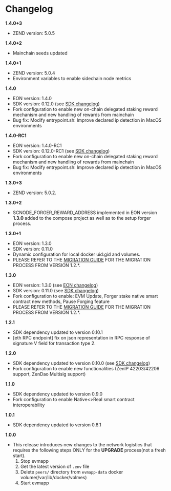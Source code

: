 # Changelog
**1.4.0+3**
* ZEND version: 5.0.5

**1.4.0+2**
* Mainchain seeds updated

**1.4.0+1**
* ZEND version: 5.0.4
* Environment variables to enable sidechain node metrics

**1.4.0**
* EON version: 1.4.0
* SDK version: 0.12.0 (see [SDK changelog](https://github.com/HorizenOfficial/Sidechains-SDK/blob/0.12.0-RC1/CHANGELOG.md))
* Fork configuration to enable new on-chain delegated staking reward mechanism and new handling of rewards from mainchain
* Bug fix: Modify entrypoint.sh: Improve declared ip detection in MacOS environments

**1.4.0-RC1**
* EON version: 1.4.0-RC1
* SDK version: 0.12.0-RC1 (see [SDK changelog](https://github.com/HorizenOfficial/Sidechains-SDK/blob/0.12.0-RC1/CHANGELOG.md))
* Fork configuration to enable new on-chain delegated staking reward mechanism and new handling of rewards from mainchain
* Bug fix: Modify entrypoint.sh: Improve declared ip detection in MacOS environments

**1.3.0+3**
* ZEND version: 5.0.2.

**1.3.0+2**
* SCNODE_FORGER_REWARD_ADDRESS implemented in EON version **1.3.0** added to the compose project as well as to the setup forger process.

**1.3.0+1**
* EON version: 1.3.0
* SDK version: 0.11.0
* Dynamic configuration for local docker uid:gid and volumes.
* PLEASE REFER TO THE [MIGRATION GUIDE](./docs/MIGRATION.md) FOR THE MIGRATION PROCESS FROM VERSION 1.2.*.

**1.3.0**
* EON version: 1.3.0 (see [EON changelog](https://github.com/HorizenOfficial/eon/blob/main/doc/release/1.3.0.md))
* SDK version: 0.11.0 (see [SDK changelog](https://github.com/HorizenOfficial/Sidechains-SDK/blob/0.11.0/CHANGELOG.md))
* Fork configuration to enable: EVM Update, Forger stake native smart contract new methods, Pause Forging feature
* PLEASE REFER TO THE [MIGRATION GUIDE](./docs/MIGRATION.md) FOR THE MIGRATION PROCESS FROM VERSION 1.2.*.

**1.2.1**
* SDK dependency updated to version 0.10.1
* [eth RPC endpoint] fix on json representation in RPC response of signature V field for transaction type 2.

**1.2.0**
* SDK dependency updated to version 0.10.0 (see [SDK changelog](https://github.com/HorizenOfficial/Sidechains-SDK/blob/master/CHANGELOG.md))
* Fork configuration to enable new functionalities (ZenIP 42203/42206 support, ZenDao Multisig support)

**1.1.0**
* SDK dependency updated to version 0.9.0
* Fork configuration to enable Native<>Real smart contract interoperability

**1.0.1**
* SDK dependency updated to version 0.8.1

**1.0.0**
* This release introduces new changes to the network logistics that requires the following steps ONLY for the **UPGRADE** process(not a fresh start).
  1. Stop evmapp 
  2. Get the latest version of `.env` file
  3. Delete `peers/` directory from `evmapp-data` docker volume(/var/lib/docker/volmes)
  4. Start evmapp
